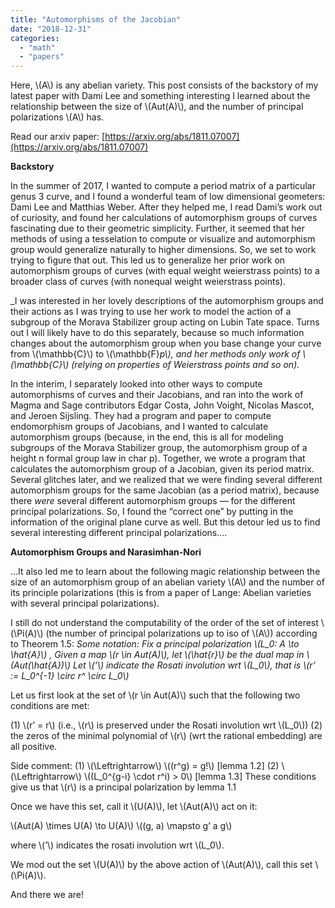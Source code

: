 ```yaml
---
title: "Automorphisms of the Jacobian"
date: "2018-12-31"
categories: 
  - "math"
  - "papers"
---
```


Here, \\(A\\) is any abelian variety. This post consists of the backstory of my latest paper with Dami Lee and something interesting I learned about the relationship between the size of \\(Aut(A)\\), and the number of principal polarizations \\(A\\) has. 

Read our arxiv paper: [https://arxiv.org/abs/1811.07007](https://arxiv.org/abs/1811.07007)

**Backstory**

In the summer of 2017, I wanted to compute a period matrix of a particular genus 3 curve, and I found a wonderful team of low dimensional geometers: Dami Lee and Matthias Weber. After they helped me, I read Dami’s work out of curiosity, and found her calculations of automorphism groups of curves fascinating due to their geometric simplicity. Further, it seemed that her methods of using a tesselation to compute or visualize and automorphism group would generalize naturally to higher dimensions. So, we set to work trying to figure that out. This led us to generalize her prior work on automorphism groups of curves (with equal weight weierstrass points) to a broader class of curves (with nonequal weight weierstrass points).

_I was interested in her lovely descriptions of the automorphism groups and their actions as I was trying to use her work to model the action of a subgroup of the Morava Stabilizer group acting on Lubin Tate space. Turns out I will likely have to do this separately, because so much information changes about the automorphism group when you base change your curve from \\(\mathbb{C}\\) to \\(\mathbb{F}_p\\), and her methods only work of \\(\mathbb{C}\\) (relying on properties of Weierstrass points and so on)._

In the interim, I separately looked into other ways to compute automorphisms of curves and their Jacobians, and ran into the work of Magma and Sage contributors Edgar Costa, John Voight, Nicolas Mascot, and Jeroen Sijsling. They had a program and paper to compute endomorphism groups of Jacobians, and I wanted to calculate automorphism groups (because, in the end, this is all for modeling subgroups of the Morava Stabilizer group, the automorphism group of a height n formal group law in char p). Together, we wrote a program that calculates the automorphism group of a Jacobian, given its period matrix. Several glitches later, and we realized that we were finding several different automorphism groups for the same Jacobian (as a period matrix), because there _were_ several different automorphism groups — for the different principal polarizations. So, I found the “correct one” by putting in the information of the original plane curve as well. But this detour led us to find several interesting different principal polarizations….

**Automorphism Groups and Narasimhan-Nori**

…It also led me to learn about the following magic relationship between the size of an automorphism group of an abelian variety \\(A\\) and the number of its principle polarizations (this is from a paper of Lange: Abelian varieties with several principal polarizations).

I still do not understand the computability of the order of the set of interest \\(\Pi(A)\\) (the number of principal polarizations up to iso of \\(A\\)) according to Theorem 1.5: _Some notation:_ _Fix a principal polarization \\(L_0: A \to \hat{A}\\) ,_ _Given a map \\(r \in Aut(A)\\), let \\(\hat{r}\\) be the dual map in \\(Aut(\hat{A})\\)_ _Let \\(’\\) indicate the Rosati involution wrt \\(L_0\\), that is \\(r’ := L_0^{-1} \circ r^ \circ L_0\\)_

Let us first look at the set of \\(r \in Aut(A)\\) such that the following two conditions are met:

(1) \\(r’ = r\\) (i.e., \\(r\\) is preserved under the Rosati involution wrt \\(L_0\\)) (2) the zeros of the minimal polynomial of \\(r\\) (wrt the rational embedding) are all positive.

Side comment: (1) \\(\Leftrightarrow\\) \\((r^g) = g!\\) [lemma 1.2] (2) \\(\Leftrightarrow\\) \\((L_0^{g-i} \cdot r^i) > 0\\) [lemma 1.3] These conditions give us that \\(r\\) is a principal polarization by lemma 1.1

Once we have this set, call it \\(U(A)\\), let \\(Aut(A)\\) act on it:

\\(Aut(A) \times U(A) \to U(A)\\) \\((g, a) \mapsto g’ a g\\)

where \\(’\\) indicates the rosati involution wrt \\(L_0\\).

We mod out the set \\(U(A)\\) by the above action of \\(Aut(A)\\), call this set \\(\Pi(A)\\).

And there we are!
